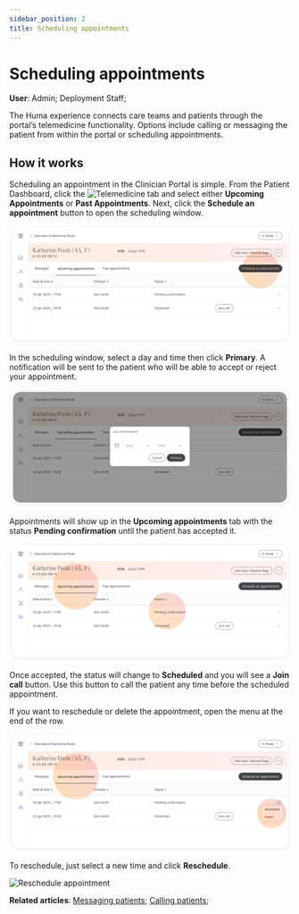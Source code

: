 ```yaml
---
sidebar_position: 2
title: Scheduling appointments 
---
```

# Scheduling appointments
**User**: Admin; Deployment Staff; 

The Huma experience connects care teams and patients through the portal’s telemedicine functionality. Options include calling or messaging the patient from within the portal or scheduling appointments.
## How it works​

Scheduling an appointment in the Clinician Portal is simple. From the Patient Dashboard, click the ![Telemedicine](./assets/Telemedicine.png) tab and select either **Upcoming Appointments** or **Past Appointments**. Next, click the **Schedule an appointment** button to open the scheduling window. 

![Scheduling](./assets/Scheduling01.png)

In the scheduling window, select a day and time then click **Primary**. A notification will be sent to the patient who will be able to accept or reject your appointment.

![Pending confirmation](./assets/Scheduling02.png)

Appointments will show up in the **Upcoming appointments** tab with the status **Pending confirmation** until the patient has accepted it.

![Delete appointment](./assets/Scheduling03.png)

Once accepted, the status will change to **Scheduled** and you will see a **Join call** button. Use this button to call the patient any time before the scheduled appointment.
 
If you want to reschedule or delete the appointment, open the menu at the end of the row.

![Reschedule appointment](./assets/Scheduling04.png)

To reschedule, just select a new time and click **Reschedule**.

![Reschedule appointment](./assets/Scheduling05.png)

**Related articles**: [Messaging patients](./messaging-patients.md); [Calling patients](./calling-patients.md);
